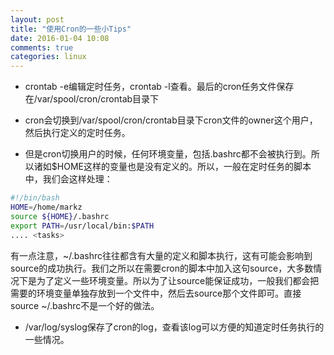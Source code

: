 ```yaml
---
layout: post
title: "使用Cron的一些小Tips"
date: 2016-01-04 10:08
comments: true
categories: linux
---
```


- crontab -e编辑定时任务，crontab -l查看。最后的cron任务文件保存在/var/spool/cron/crontab目录下

- cron会切换到/var/spool/cron/crontab目录下cron文件的owner这个用户，然后执行定义的定时任务。

- 但是cron切换用户的时候，任何环境变量，包括.bashrc都不会被执行到。所以诸如$HOME这样的变量也是没有定义的。所以，一般在定时任务的脚本中，我们会这样处理：

``` bash
#!/bin/bash
HOME=/home/markz
source ${HOME}/.bashrc
export PATH=/usr/local/bin:$PATH
.... <tasks>
```

有一点注意，~/.bashrc往往都含有大量的定义和脚本执行，这有可能会影响到source的成功执行。我们之所以在需要cron的脚本中加入这句source，大多数情况下是为了定义一些环境变量。所以为了让source能保证成功，一般我们都会把需要的环境变量单独存放到一个文件中，然后去source那个文件即可。直接source ~/.bashrc不是一个好的做法。

- /var/log/syslog保存了cron的log，查看该log可以方便的知道定时任务执行的一些情况。
